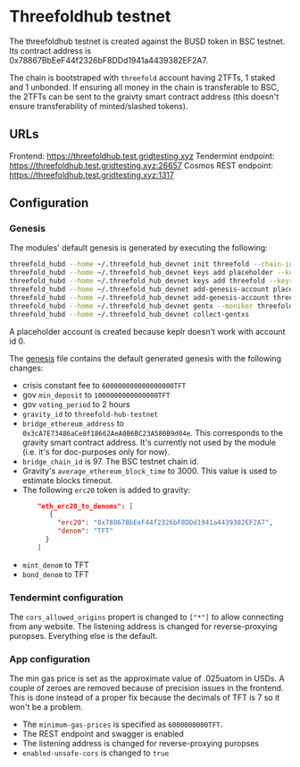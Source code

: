 # Threefoldhub testnet

The threefoldhub testnet is created against the BUSD token in BSC testnet. Its contract address is 0x78867BbEeF44f2326bF8DDd1941a4439382EF2A7.

The chain is bootstraped with `threefold` account having 2TFTs, 1 staked and 1 unbonded. If ensuring all money in the chain is transferable to BSC, the 2TFTs can be sent to the graivty smart contract address (this doesn't ensure transferability of minted/slashed tokens).

## URLs

Frontend: https://threefoldhub.test.gridtesting.xyz
Tendermint endpoint: https://threefoldhub.test.gridtesting.xyz:26657
Cosmos REST endpoint: https://threefoldhub.test.gridtesting.xyz:1317

## Configuration

### Genesis

The modules' default genesis is generated by executing the following:
```sh
threefold_hubd --home ~/.threefold_hub_devnet init threefold --chain-id threefold-hub-testnet
threefold_hubd --home ~/.threefold_hub_devnet keys add placeholder --keyring-backend test --recover 
threefold_hubd --home ~/.threefold_hub_devnet keys add threefold --keyring-backend test --recover
threefold_hubd --home ~/.threefold_hub_devnet add-genesis-account placeholder 0TFT --keyring-backend test
threefold_hubd --home ~/.threefold_hub_devnet add-genesis-account threefold 2000000000000000000TFT --keyring-backend test
threefold_hubd --home ~/.threefold_hub_devnet gentx --moniker threefold threefold 1000000000000000000TFT 0xD6DBC796aC81DC34bDe3864f1F2c8f40742D85Dc tf12m75luwtqthas2kkc53p4kwsakatptfgn6sunz --chain-id=threefold-hub-testnet --keyring-backend=test
threefold_hubd --home ~/.threefold_hub_devnet collect-gentxs
```

A placeholder account is created because keplr doesn't work with account id 0.

The [genesis](./config/genesis.json) file contains the default generated genesis with the following changes:
- crisis constant fee to `600000000000000000TFT`
- gov `min_deposit` to `1000000000000000TFT`
- gov `voting_period` to 2 hours
- `gravity_id` to `threefold-hub-testnet`
- `bridge_ethereum_address` to `0x3cA7E73486aCe8f18662AeA0B6BC23A580B9d04e`. This corresponds to the gravity smart contract address. It's currently not used by the module (i.e. it's for doc-purposes only for now).
- `bridge_chain_id` is 97. The BSC testnet chain id.
- Gravity's `average_ethereum_block_time` to 3000. This value is used to estimate blocks timeout.
- The following `erc20` token is added to gravity:
```json
       "eth_erc20_to_denoms": [
          {
            "erc20": "0x78867BbEeF44f2326bF8DDd1941a4439382EF2A7",
            "denom": "TFT"
         }
       ]
```
- `mint_denom` to TFT
- `bond_denom` to TFT

### Tendermint configuration

The `cors_allowed_origins` propert is changed to `["*"]` to allow connecting from any website. The listening address is changed for reverse-proxying puropses. Everything else is the default.

### App configuration
The min gas price is set as the approximate value of .025uatom in USDs. A couple of zeroes are removed because of precision issues in the frontend. This is done instead of a proper fix because the decimals of TFT is 7 so it won't be a problem.
- The `minimum-gas-prices` is specified as `6000000000TFT`.
- The REST endpoint and swagger is enabled
- The listening address is changed for reverse-proxying puropses
- `enabled-unsafe-cors` is changed to `true`